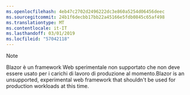 ```yaml
---
ms.openlocfilehash: 4eb47c2702d2496222dc3e860a5254d06456deec
ms.sourcegitcommit: 24b1f6decbb17bb22a45166e5fdb0845c65af498
ms.translationtype: MT
ms.contentlocale: it-IT
ms.lasthandoff: 03/01/2019
ms.locfileid: "57042118"
---
```

> [!NOTE]
> <span data-ttu-id="301c3-101">Blazor è un framework Web sperimentale non supportato che non deve essere usato per i carichi di lavoro di produzione al momento.</span><span class="sxs-lookup"><span data-stu-id="301c3-101">Blazor is an unsupported, experimental web framework that shouldn't be used for production workloads at this time.</span></span>
